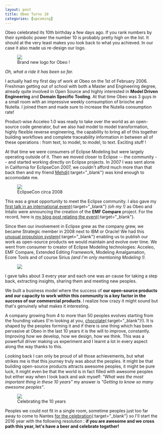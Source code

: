 ```yaml
---
layout: post
title: Obeo Turns 10
categories: [upcoming]
---
```


Obeo celebrated its 10th birthday a few days ago. If you rank numbers by their symbolic power the number 10 is probably pretty high on the list. It should at the very least makes you look back to what you achieved. In our case it also made us re-design our logo.

<figure>
    <a href="{{ site.url }}/images/blog/obeo-logo.jpg"><img src="{{ site.url }}/images/blog/obeo-logo.jpg"></a>    
    <figcaption>Brand new logo for Obeo !</figcaption>
</figure>

*Oh, what a ride it has been so far.*

I actually had my first day of work at Obeo on the 1st of February 2006. Freshman getting out of school with both a Master and Engineering degree, already quite involved in Open Source and highly interested in **Model Driven Engineering** and **Domain Specific Tooling**. 
At that time Obeo was 3 guys in a small room with an impressive weekly comsumption of brioche and Nutella. I joined them and made sure to increase the Nutella consumption rate!

Product-wise Acceleo 1.0 was ready to take over the world as an open-source code generator, but we also had model to model transformation, highly flexible reverse engineering, the capability to bring all of this together building workflows and complete traceability information in between all of these operations : from text, to model, to model, to text.  Exciting stuff !

At that time we were consumers of Eclipse Modeling but were largely operating outside of it. Then we moved closer to Eclipse -- the community -- and started working directly on Eclipse projects. 
In 2007 I was sent alone in California for EclipseCon 2007, we couldn't afford much more than that back then and my friend [Mehdi](https://twitter.com/mehdiaitoufkir){:target="_blank"} was kind enough to accomodate me.

<figure>
    <a href="{{ site.url }}/images/blog/eclipsecon_santa_clara.jpg"><img src="{{ site.url }}/images/blog/eclipsecon_santa_clara.jpg"></a>    
    <figcaption>EclipseCon circa 2008</figcaption>
</figure>

This was a great opportunity to meet the Eclipse community. I also gave my [first talk in an international event](https://www.eclipsecon.org/2007/indexb8e1.html?page=sub/&id=3593){:target="_blank"} *(oh my !)* as Obeo and Intalio were announcing the creation of the **EMF Compare** project.
For the record, here is [my blog post relating the event](http://cedric.brun.io/joining-community/){:target="_blank"}. 

Since then our involvement in Eclipse grew as the company grew, we became Strategic member in 2008 next to IBM or Oracle! We had this [unusual propulsion system](http://cedric.brun.io/unusual-propulsion-system/){:target="_blank"} enabling us to publish our work as open-source products we would maintain and evolve over time. We went from consumer to creator of Eclipse Modeling technologies: Acceleo, EMF Compare, Extended Editing Framework, Modeling Amalgamation, Ecore Tools and of course Sirius *(and I'm only mentioning Modeling !)*.

<figure>
    <a href="{{ site.url }}/images/blog/propulsion.jpg"><img src="{{ site.url }}/images/blog/propulsion.jpg"></a>     
</figure>

I gave talks about 3 every year and each one was an cause for taking a step back, extracting insights, sharing them and meeting new peoples.

We built a business model where the success of **our open-source products and our capacity to work within this community is a key factor in the success of our commercial products**. 
I realize how crazy it might sound but that's genuinely what makes it interesting.

A company growing from 4 to more than 50 peoples evolves starting from the founding values (I'm looking at you, [chocolate](http://cedric.brun.io/chocolate-commit/){:target="_blank"}!).  It is shaped by the peoples forming it and if there is one thing which has been pervasive at Obeo in the last 10 years it is the will to improve, constantly. Improving how we develop, how we design, how we think. This was a powerfull driver making us experiment and I learnt a lot in every aspect along the way thanks to this.

Looking back I can only be proud of all those achievements, but what strikes me is that this journey truly was about the peoples. It might be that building open-source products attracts awesome peoples, it might be pure luck, it might even be that the world is in fact filled with awesome peoples but either way when I look back and ask myself: *"What was the most important thing in these 10 years"* my answer is *"Getting to know so many awesome peoples"*. 

<figure>
    <a href="{{ site.url }}/images/blog/10years.jpg"><img src="{{ site.url }}/images/blog/10years.jpg"></a>    
    <figcaption>Celebrating the 10 years</figcaption>
</figure>

Peoples we could not fit in a single room, sometime peoples just too far away to come to Nantes [for the celebration](https://www.flickr.com/photos/136734847@N08/sets/72157663119532269){:target="_blank"} so I'll start the 2016 year with the following resolution : **if you are awesome and we cross path this year, let's have a beer and celebrate together!**
